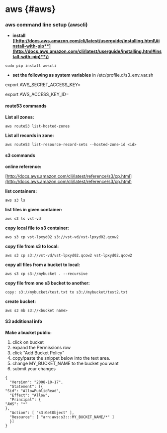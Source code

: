 # aws {#aws}

### **aws command line setup \(awscli\)**

* **install \(**[**http://docs.aws.amazon.com/cli/latest/userguide/installing.html\#install-with-pip**](http://docs.aws.amazon.com/cli/latest/userguide/installing.html#install-with-pip)**\)**

`sudo pip install awscli`

* **set the following as system variables** in /etc/profile.d/s3\_env\_var.sh

export AWS\_SECRET\_ACCESS\_KEY=

export AWS\_ACCESS\_KEY\_ID=

#### **route53 commands**

**List all zones:**

`aws route53 list-hosted-zones`

**List all records in zone:**

`aws route53 list-resource-record-sets --hosted-zone-id <id>`

#### **s3 commands**

**online reference:**

[http://docs.aws.amazon.com/cli/latest/reference/s3/cp.html](http://docs.aws.amazon.com/cli/latest/reference/s3/cp.html)

**list containers:**

`aws s3 ls`

**list files in given container:**

`aws s3 ls vst-vd`

**copy local file to s3 container:**

`aws s3 cp vst-lpxyd02 s3://vst-vd/vst-lpxyd02.qcow2`

**copy file from s3 to local:**

`aws s3 cp s3://vst-vd/vst-lpxyd02.qcow2 vst-lpxyd02.qcow2`

**copy all files from a bucket to local:**

`aws s3 cp s3://mybucket . --recursive`

**copy file from one s3 bucket to another:**

`copy: s3://mybucket/test.txt to s3://mybucket/test2.txt`

**create bucket:**

`aws s3 mb s3://<bucket name>`

#### 

#### **S3 additional info**

**Make a bucket public:**

1. click on bucket
2. expand the Permissions row
3. click "Add Bucket Policy"
4. copy/paste the snippet below into the text area.
5. change MY\_BUCKET\_NAME to the bucket you want
6. submit your changes

```
{
  "Version": "2008-10-17",
  "Statement": [{"Sid": "AllowPublicRead",
  "Effect": "Allow",
  "Principal": {"AWS": "*"},
  "Action": [ "s3:GetObject" ],
  "Resource": [ "arn:aws:s3:::MY_BUCKET_NAME/*" ]
  }]
}
```



